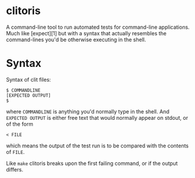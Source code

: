 clitoris
========

A command-line tool to run automated tests for command-line
applications.  Much like [expect][1] but with a syntax that actually
resembles the command-lines you'd be otherwise executing in the shell.

Syntax
======

Syntax of clit files:

    $ COMMANDLINE
    [EXPECTED OUTPUT]
    $

where `COMMANDLINE` is anything you'd normally type in the shell.
And `EXPECTED OUTPUT` is either free text that would normally appear on
stdout, or of the form

    < FILE

which means the output of the test run is to be compared with the
contents of `FILE`.

Like `make` clitoris breaks upon the first failing command, or if the
output differs.
